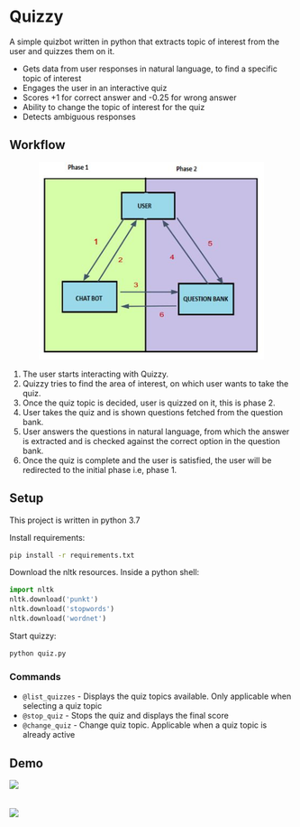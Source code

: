 # Quizzy

A simple quizbot written in python that extracts topic of interest from the user and quizzes them on it.
- Gets data from user responses in natural language, to find a specific topic of interest
- Engages the user in an interactive quiz
- Scores +1 for correct answer and -0.25 for wrong answer
- Ability to change the topic of interest for the quiz
- Detects ambiguous responses

## Workflow
<div align="center">
  <img src="screenshots/workflow.jpg" height=350 width=400>
</div>

1. The user starts interacting with Quizzy.
2. Quizzy tries to find the area of interest, on which user wants to take the quiz.
3. Once the quiz topic is decided, user is quizzed on it, this is phase 2.
4. User takes the quiz and is shown questions fetched from the question bank.
5. User answers the questions in natural language, from which the answer is extracted and is checked against the correct option in the question bank.
6. Once the quiz is complete and the user is satisfied, the user will be redirected to the initial phase i.e, phase 1.


## Setup
This project is written in python 3.7

Install requirements:
```bash
pip install -r requirements.txt
```

Download the nltk resources. Inside a python shell:
```python
import nltk
nltk.download('punkt')
nltk.download('stopwords')
nltk.download('wordnet')
```

Start quizzy:
```bash
python quiz.py
```

### Commands
- `@list_quizzes` - Displays the quiz topics available. Only applicable when selecting a quiz topic
- `@stop_quiz` - Stops the quiz and displays the final score
- `@change_quiz` - Change quiz topic. Applicable when a quiz topic is already active


## Demo
![](/screenshots/2.png?raw=true)
<br></br>

![](/screenshots/3.png?raw=true)
